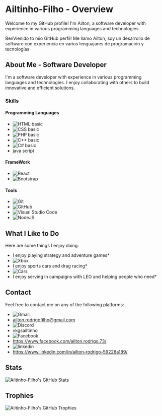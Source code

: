 # Ailtinho-Filho - Overview

Welcome to my GitHub profile! I'm Ailton, a software developer with experience in various programming languages and technologies.

BenVienido to mio GitHub perfil! Me llamo Ailton, soy un desarrollo de software con experiencia en varios lenguajares de programación y tecnologías
## About Me - Software Developer

I'm a software developer with experience in various programming languages and technologies. I enjoy collaborating with others to build innovative and efficient solutions.

### Skills

#### Programming Languages

* ![HTML basic](https://img.shields.io/badge/HTML-E34F26?style=for-the-badge&logo=html5&logoColor=white)
* ![CSS basic](https://img.shields.io/badge/CSS-1572B6?style=for-the-badge&logo=css3&logoColor=white)
* ![PHP basic](https://img.shields.io/badge/PHP-777BB4?style=for-the-badge&logo=php&logoColor=white)
* ![C++ basic](https://img.shields.io/badge/C%2B%2B-00599C?style=for-the-badge&logo=c%2B%2B&logoColor=white)
* ![C# basic](https://img.shields.io/badge/C%23-239120?style=for-the-badge&logo=csharp&logoColor=white)
* java script
#### FrameWork

* ![React](https://img.shields.io/badge/React-20232A?style=for-the-badge&logo=react&logoColor=61DAFB)
* ![Bootstrap](https://img.shields.io/badge/Bootstrap-563D7C?style=for-the-badge&logo=bootstrap&logoColor=white)

#### Tools

* ![Git](https://img.shields.io/badge/Git-F05032?style=for-the-badge&logo=git&logoColor=white)
* ![GitHub](https://img.shields.io/badge/GitHub-181717?style=for-the-badge&logo=github&logoColor=white)
* ![Visual Studio Code](https://img.shields.io/badge/Visual%20Studio%20Code-007ACC?style=for-the-badge&logo=visual-studio-code&logoColor=white)
* ![NodeJS](https://img.shields.io/badge/node.js-6DA55F?style=for-the-badge&logo=node.js&logoColor=white)

## What I Like to Do

Here are some things I enjoy doing:

* I enjoy playing strategy and adventure games*
* ![Xbox](https://img.shields.io/badge/Xbox-107C10?style=for-the-badge&logo=xbox&logoColor=white)
* I enjoy sports cars and drag racing*
* ![Cars](https://img.shields.io/badge/Cars-007ACC?style=for-the-badge&logo=cars&logoColor=blue)
* I enjoy serving in campaigns with LEO and helping people who need*

## Contact

Feel free to contact me on any of the following platforms:

* ![Gmail](https://img.shields.io/badge/Gmail-D14836?style=for-the-badge&logo=gmail&logoColor=white)
* 
  [ailton.rodrigofilho@gmail.com](mailto:ailton.rodrigofilho@gmail.com) 
* ![Discord](https://img.shields.io/badge/Discord-5865F2?style=for-the-badge&logo=discord&logoColor=white)
* 
  vkgsailtinho
* ![Facebook](https://img.shields.io/badge/Facebook-1877F2?style=for-the-badge&logo=facebook&logoColor=white)
* 
  https://www.facebook.com/ailton.rodrigo.73/
* ![linkedin](https://img.shields.io/badge/LinkedIn-0077B5?style=for-the-badge&logo=linkedin&logoColor=white)
*
  https://www.linkedin.com/in/ailton-rodrigo-59228a189/


## Stats

![Ailtinho-Filho's GitHub Stats](https://github-readme-stats.vercel.app/api?username=Ailtinho-Filho&show_icons=true&theme=radical)

## Trophies

![Ailtinho-Filho's GitHub Trophies](https://github-profile-trophy.vercel.app/?username=Ailtinho-Filho)
